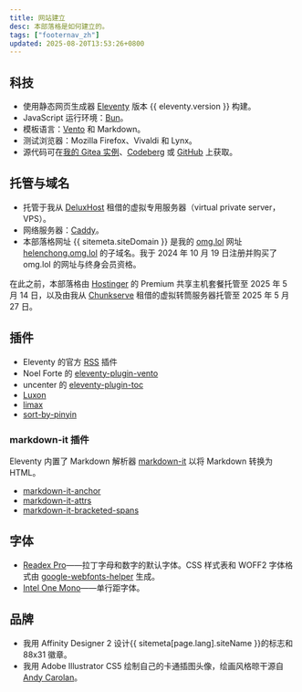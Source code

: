```yaml
---
title: 网站建立
desc: 本部落格是如何建立的。
tags: ["footernav_zh"]
updated: 2025-08-20T13:53:26+0800
---
```

## 科技
* 使用静态网页生成器 [Eleventy](https://www.11ty.dev/) 版本 {{ eleventy.version }} 构建。
* JavaScript 运行环境：[Bun](https://bun.sh)。
* 模板语言：[Vento](https://vento.js.org/) 和 Markdown。
* 测试浏览器：Mozilla Firefox、Vivaldi 和 Lynx。
* 源代码可在[我的 Gitea 实例](https://git.helenchong.dev/helenchong/helenchong-blog)、[Codeberg](https://codeberg.org/helenchong/helenchong-blog) 或 [GitHub](https://github.com/helenclx/helenchong-blog) 上获取。

## 托管与域名
* 托管于我从 [DeluxHost](https://deluxhost.net/) 租借的虚拟专用服务器（virtual private server，VPS）。
* 网络服务器：[Caddy](https://caddyserver.com/)。
* 本部落格网址 {{ sitemeta.siteDomain }} 是我的 [omg.lol](https://home.omg.lol/) 网址 [helenchong.omg.lol](https://helenchong.omg.lol/) 的子域名。我于 2024 年 10 月 19 日注册并购买了 omg.lol 的网址与终身会员资格。

在此之前，本部落格由 [Hostinger](https://www.hostinger.com/my) 的 Premium 共享主机套餐托管至 2025 年 5 月 14 日，以及由我从 [Chunkserve](https://chunkserve.com/) 租借的虚拟转筒服务器托管至 2025 年 5 月 27 日。

## 插件
* Eleventy 的官方 [RSS](https://www.11ty.dev/docs/plugins/rss/) 插件
* Noel Forte 的 [eleventy-plugin-vento](https://github.com/noelforte/eleventy-plugin-vento)
* uncenter 的 [eleventy-plugin-toc](https://www.npmjs.com/package/@uncenter/eleventy-plugin-toc)
* [Luxon](https://moment.github.io/luxon/)
* [limax](https://github.com/lovell/limax)
* [sort-by-pinyin](https://github.com/lisposter/sort-by-pinyin)

### markdown-it 插件
Eleventy 内置了 Markdown 解析器 [markdown-it](https://www.npmjs.com/package/markdown-it) 以将 Markdown 转换为 HTML。
* [markdown-it-anchor](https://www.npmjs.com/package/markdown-it-anchor)
* [markdown-it-attrs](https://www.npmjs.com/package/markdown-it-attrs)
* [markdown-it-bracketed-spans](https://www.npmjs.com/package/markdown-it-bracketed-spans)

## 字体
* [Readex Pro](https://fonts.google.com/specimen/Readex+Pro)——拉丁字母和数字的默认字体。CSS 样式表和 WOFF2 字体格式由 [google-webfonts-helper](https://gwfh.mranftl.com/fonts) 生成。
* [Intel One Mono](https://www.intel.com/content/www/us/en/company-overview/one-monospace-font.html)——单行距字体。

## 品牌

* 我用 Affinity Designer 2 设计{{ sitemeta[page.lang].siteName }}的标志和 88x31 徽章。
* 我用 Adobe Illustrator CS5 绘制自己的卡通插图头像，绘画风格晾干源自 [Andy Carolan](https://www.andycarolan.com/)。
